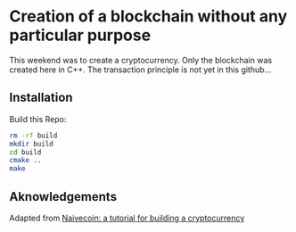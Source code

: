 # Creation of a blockchain without any particular purpose  

This weekend was to create a cryptocurrency. Only the blockchain was created here in C++. The transaction principle is not yet in this github... 

## Installation

Build this Repo:

```sh
rm -rf build
mkdir build
cd build
cmake ..
make
```

## Aknowledgements

Adapted from [Naivecoin: a tutorial for building a cryptocurrency](http://lhartikk.github.io/)